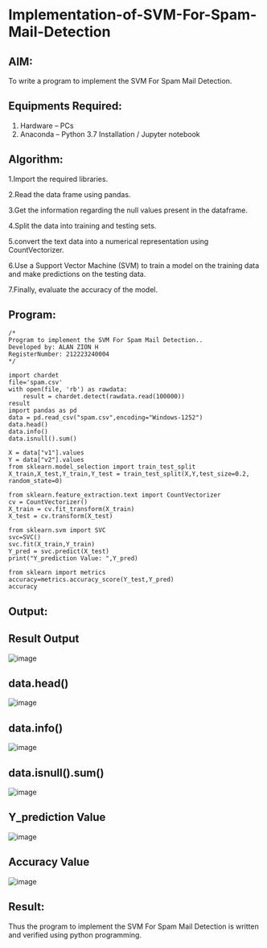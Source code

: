 # Implementation-of-SVM-For-Spam-Mail-Detection

## AIM:
To write a program to implement the SVM For Spam Mail Detection.

## Equipments Required:
1. Hardware – PCs
2. Anaconda – Python 3.7 Installation / Jupyter notebook

## Algorithm:

1.Import the required libraries.  

2.Read the data frame using pandas.

3.Get the information regarding the null values present in the dataframe.    

4.Split the data into training and testing sets.          

5.convert the text data into a numerical representation using CountVectorizer. 

6.Use a Support Vector Machine (SVM) to train a model on the training data and make predictions on the testing data. 

7.Finally, evaluate the accuracy of the model.         

## Program:
```
/*
Program to implement the SVM For Spam Mail Detection..
Developed by: ALAN ZION H 
RegisterNumber: 212223240004  
*/
```
```
import chardet 
file='spam.csv'
with open(file, 'rb') as rawdata: 
    result = chardet.detect(rawdata.read(100000))
result
import pandas as pd
data = pd.read_csv("spam.csv",encoding="Windows-1252")
data.head()
data.info()
data.isnull().sum()

X = data["v1"].values
Y = data["v2"].values
from sklearn.model_selection import train_test_split
X_train,X_test,Y_train,Y_test = train_test_split(X,Y,test_size=0.2, random_state=0)

from sklearn.feature_extraction.text import CountVectorizer
cv = CountVectorizer()
X_train = cv.fit_transform(X_train)
X_test = cv.transform(X_test)

from sklearn.svm import SVC
svc=SVC()
svc.fit(X_train,Y_train)
Y_pred = svc.predict(X_test)
print("Y_prediction Value: ",Y_pred)

from sklearn import metrics
accuracy=metrics.accuracy_score(Y_test,Y_pred)
accuracy

```

## Output:
## Result Output

![image](https://github.com/23004513/Implementation-of-SVM-For-Spam-Mail-Detection/assets/138973069/4d1aa265-56bc-4963-94f2-0ca6d0c20586)

## data.head()

![image](https://github.com/23004513/Implementation-of-SVM-For-Spam-Mail-Detection/assets/138973069/2cfb3313-1dc2-4343-a3f4-e2db7c03f707)

## data.info()

![image](https://github.com/23004513/Implementation-of-SVM-For-Spam-Mail-Detection/assets/138973069/8a2db0dd-50b6-44e5-a867-4194aef41d4d)

## data.isnull().sum()

![image](https://github.com/23004513/Implementation-of-SVM-For-Spam-Mail-Detection/assets/138973069/fe8415f0-7196-4c4b-81b5-3f676b0d0cd5)

## Y_prediction Value

![image](https://github.com/23004513/Implementation-of-SVM-For-Spam-Mail-Detection/assets/138973069/6219d833-49e8-4826-b4d8-67b1a8da0272)

## Accuracy Value

![image](https://github.com/23004513/Implementation-of-SVM-For-Spam-Mail-Detection/assets/138973069/2bd3430d-6b6d-487e-a408-65239679430e)

## Result:
Thus the program to implement the SVM For Spam Mail Detection is written and verified using python programming.
